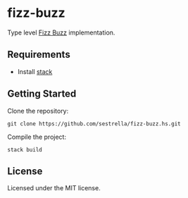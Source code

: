# fizz-buzz

Type level [Fizz Buzz][fizz-buzz] implementation.

## Requirements 

- Install [stack][stack]

## Getting Started

Clone the repository:

```
git clone https://github.com/sestrella/fizz-buzz.hs.git
```

Compile the project:

```
stack build
```

## License

Licensed under the MIT license.

[fizz-buzz]: https://en.wikipedia.org/wiki/Fizz_buzz
[stack]: https://docs.haskellstack.org/en/stable/README
